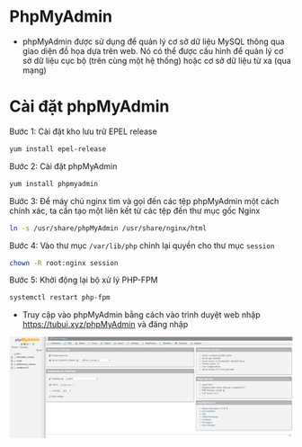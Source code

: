 # PhpMyAdmin 
- phpMyAdmin được sử dụng để quản lý cơ sở dữ liệu MySQL thông qua giao diện đồ họa dựa trên web. Nó có thể được cấu hình để quản lý cơ sở dữ liệu cục bộ (trên cùng một hệ thống) hoặc cơ sở dữ liệu từ xa (qua mạng)

# Cài đặt phpMyAdmin
Bước 1: Cài đặt kho lưu trữ EPEL release
```sh
yum install epel-release 
```

Bước 2: Cài đặt phpMyAdmin 
```sh
yum install phpmyadmin
```

Bước 3: Để máy chủ nginx tìm và gọi đến các tệp phpMyAdmin một cách chính xác, ta cần tạo một liên kết từ các tệp đến thư mục gốc Nginx 
```sh
ln -s /usr/share/phpMyAdmin /usr/share/nginx/html
```

Bước 4: Vào thư mục `/var/lib/php` chỉnh lại quyền cho thư mục `session`
```sh
chown -R root:nginx session
```

Bước 5: Khởi động lại bộ xử lý PHP-FPM
```sh
systemctl restart php-fpm
```

- Truy cập vào phpMyAdmin bằng cách vào trình duyệt web nhập https://tubui.xyz/phpMyAdmin và đăng nhập

![](./images/phpmyadmin.png)
